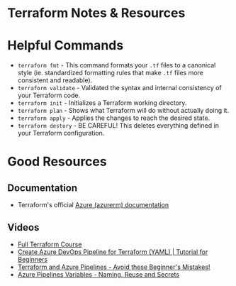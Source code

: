 # Terraform Notes & Resources

# Helpful Commands
- `terraform fmt` - This command formats your `.tf` files to a canonical style (ie. standardized formatting rules that make `.tf` files more consistent and readable).
- `terraform validate` - Validated the syntax and internal consistency of your Terraform code.
- `terraform init` - Initializes a Terraform working directory.
- `terraform plan` - Shows what Terraform will do without actually doing it.
- `terraform apply` - Applies the changes to reach the desired state.
- `terraform destory` - BE CAREFUL! This deletes everything defined in your Terraform configuration.

# Good Resources
## Documentation
- Terraform's official [Azure (azurerm) documentation](https://registry.terraform.io/providers/hashicorp/azurerm/latest/docs)

## Videos
- [Full Terraform Course](https://www.youtube.com/watch?v=V53AHWun17s&t=582s)
- [Create Azure DevOps Pipeline for Terraform (YAML) | Tutorial for Beginners](https://www.youtube.com/watch?v=4CEAzsdVn4Q&t=597s)
- [Terraform and Azure Pipelines - Avoid these Beginner's Mistakes!](https://www.youtube.com/watch?v=UaehcmoMAFc&t=144s)
- [Azure Pipelines Variables - Naming, Reuse and Secrets](https://www.youtube.com/watch?v=55A6v0mu64g)
